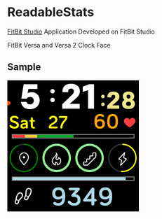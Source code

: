 # ReadableStats

[FitBit Studio](https://studio.fitbit.com/projects) Application Developed on FitBit Studio

FitBit Versa and Versa 2 Clock Face


## Sample
![alt text](https://github.com/mikeovery/ReadableStats/raw/master/SS.png "Example Face")


